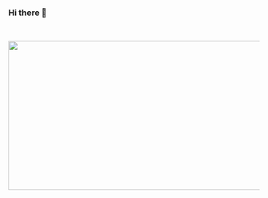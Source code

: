 ### Hi there 👋
<br><p align='center'>
<a href="https://github.com/devxb/gitanimals">
<img
  src="https://render.gitanimals.org/farms/jeongyoon05"
  width="600"
  height="300"
/>
</a>
